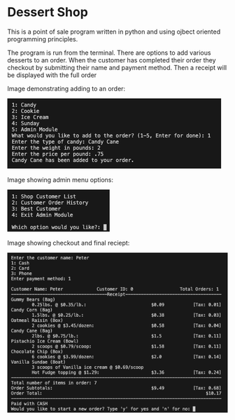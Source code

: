 # Dessert Shop

This is a point of sale program written in python and using ojbect oriented programming principles.

The program is run from the terminal. There are options to add various desserts to an order. When the customer has completed their order they checkout by submitting their name and payment method. Then a receipt will be displayed with the full order

Image demonstrating adding to an order:

![AddToOrder](AddToOrder.png)

Image showing admin menu options:

![AdminMenu](AdminMenu.png)

Image showing checkout and final reciept:

![Checkout](Checkout.png)
